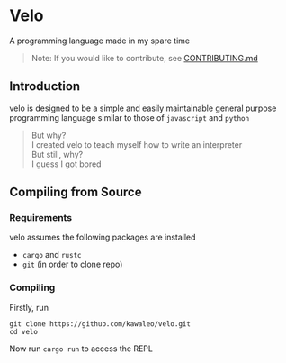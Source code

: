 # Velo

A programming language made in my spare time

> Note: If you would like to contribute, see [CONTRIBUTING.md](CONTRIBUTING.md)

## Introduction

velo is designed to be a simple and easily maintainable general purpose programming language similar to those of `javascript` and `python`

> But why?<br>I created velo to teach myself how to write an interpreter<br>But still, why?<br>I guess I got bored

## Compiling from Source

### Requirements

velo assumes the following packages are installed

- `cargo` and `rustc`
- `git` (in order to clone repo)

### Compiling

Firstly, run

```shell
git clone https://github.com/kawaleo/velo.git
cd velo
```

Now run `cargo run` to access the REPL

